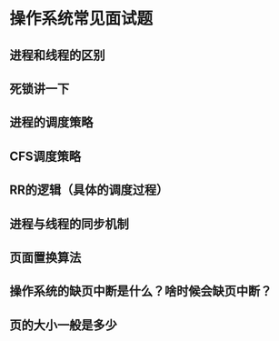 # 操作系统常见面试题

## 进程和线程的区别

## 死锁讲一下

## 进程的调度策略

## CFS调度策略

## RR的逻辑（具体的调度过程）

## 进程与线程的同步机制

## 页面置换算法

## 操作系统的缺页中断是什么？啥时候会缺页中断？

## 页的大小一般是多少
